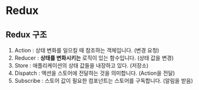 # Redux
## Redux 구조
1. Action : 상태 변화를 일으킬 때 참조하는 객체입니다. (변경 요청)
2. Reducer : **상태를 변화시키는** 로직이 있는 함수입니다. (상태 값을 변경)
3. Store : 애플리케이션의 상태 값들을 내장하고 있다. (저장소)
4. Dispatch : 액션을 스토어에 전달하는 것을 의미합니다. (Action을 전달)
5. Subscribe : 스토어 값이 필요한 컴포넌트는 스토어를 구독합니다. (알림을 받음)
